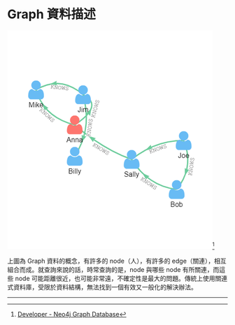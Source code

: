 # Graph 資料描述

![](/assets/graph-concepts.png)[^1]

上圖為 Graph 資料的概念，有許多的 node（人），有許多的 edge（關連），相互組合而成。就查詢來說的話，時常查詢的是，node 與哪些 node 有所關連，而這些 node 可能距離很近，也可能非常遠，不確定性是最大的問題。傳統上使用關連式資料庫，受限於資料結構，無法找到一個有效又一般化的解決辦法。

---

[^1]:  [Developer - Neo4j Graph Database](https://neo4j.com/developer/)

